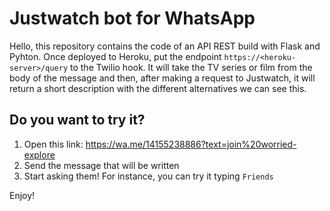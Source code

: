 # Justwatch bot for WhatsApp

Hello, this repository contains the code of an API REST build with Flask and Pyhton. Once deployed to Heroku, put the endpoint `https://<heroku-server>/query` to the Twilio hook. It will take the TV series or film from the body of the message and then, after making a request to Justwatch, it will return a short description with the different alternatives we can see this. 

## Do you want to try it?

1. Open this link: https://wa.me/14155238886?text=join%20worried-explore
2. Send the message that will be written
3. Start asking them! For instance, you can try it typing `Friends`

Enjoy!